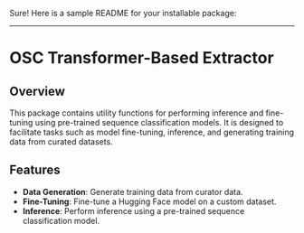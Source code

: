 Sure! Here is a sample README for your installable package:

---

# OSC Transformer-Based Extractor

## Overview

This package contains utility functions for performing inference and fine-tuning using pre-trained sequence classification models. It is designed to facilitate tasks such as model fine-tuning, inference, and generating training data from curated datasets.

## Features

- **Data Generation**: Generate training data from curator data.
- **Fine-Tuning**: Fine-tune a Hugging Face model on a custom dataset.
- **Inference**: Perform inference using a pre-trained sequence classification model.
